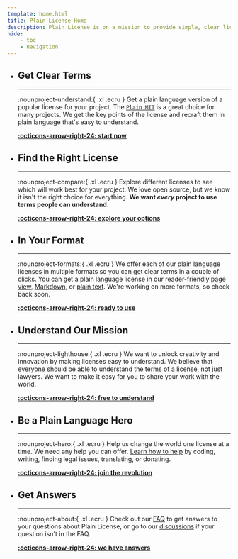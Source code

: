 ```yaml
---
template: home.html
title: Plain License Home
description: Plain License is on a mission to provide simple, clear licenses that you and your users can understand. We want to remove the complexity from licensing so people can create without worrying about legal issues.
hide:
    - toc
    - navigation
---
```

<div class="grid cards hero-card-grid" markdown>

-   ## __Get Clear Terms__

    ---

    :nounproject-understand:{ .xl .ecru }
    Get a plain language version of a popular license for your project. The [`Plain MIT`](licenses/permissive/mit/index.md "The Plain MIT License") is a great choice for many projects. We get the key points of the license and recraft them in plain language that's easy to understand.

    __[:octicons-arrow-right-24: start now](licenses/permissive/mit/index.md "The Plain MIT License")__

-   ## __Find the Right License__

    ---

    :nounproject-compare:{ .xl .ecru }
    Explore different licenses to see which will work best for your project. We love open source, but we know it isn't the right choice for everything. __We want *every* project to use terms people can understand.__

    __[:octicons-arrow-right-24: explore your options](licenses/index.md "Explore Licenses")__

-   ## __In Your Format__

    ---

    :nounproject-formats:{ .xl .ecru }
    We offer each of our plain language licenses in multiple formats so you can get clear terms in a couple of clicks.
    You can get a plain language license in our reader-friendly [page view](licenses/permissive/mit/index.md#reader "The Plain MIT in our Reader View"), [Markdown](licenses/permissive/mit/index.md#markdown "The Plain MIT License in Markdown"), or [plain text](licenses/permissive/mit/index.md#plaintext "The Plain MIT License in plaintext"). We're working on more formats, so check back soon.

    __[:octicons-arrow-right-24: ready to use](licenses/permissive/mit/index.md "Same license; many formats")__

-   ## __Understand Our Mission__

    ---

    :nounproject-lighthouse:{ .xl .ecru }
    We want to unlock creativity and innovation by making licenses easy to understand. We believe that everyone should be able to understand the terms of a license, not just lawyers. We want to make it easy for you to share your work with the world.

    __[:octicons-arrow-right-24: free to understand](about/index.md "Our Mission")__

-   ## __Be a Plain Language Hero__

    ---

    :nounproject-hero:{ .xl .ecru }
    Help us change the world one license at a time. We need any help you can offer. [Learn how to help](helping/index.md "Learn how to help Plain License. We need you!") by coding, writing, finding legal issues, translating, or donating.

    __[:octicons-arrow-right-24: join the revolution](helping/index.md "Help us!")__

-   ## __Get Answers__

    ---

    :nounproject-about:{ .xl .ecru }
    Check out our [FAQ](faq/index.md "Plain license's frequently asked questions") to get answers to your questions about Plain License, or go to our [discussions](https://github.com/seekinginfiniteloop/PlainLicense/discussions "Plain License discussions on GitHub") if your question isn't in the FAQ.

    __[:octicons-arrow-right-24: we have answers](faq/index.md "Get answers to common questions")__

</div>
